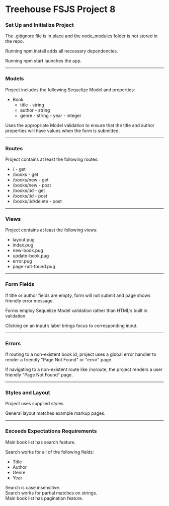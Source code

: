 # Treehouse FSJS Project 8

### Set Up and Initialize Project
The .gitignore file is in place and the node_modules folder is not stored in the repo.

Running npm install adds all necessary dependencies.

Running npm start launches the app.  

----
### Models
Project includes the following Sequelize Model and properties:  
- Book
    - title - string
    - author - string
    - genre - string - year - integer  
    
Uses the appropriate Model validation to ensure that the title and author properties will have values when the form is submitted.

---

### Routes

Project contains at least the following routes:
- / - get
- /books - get
- /books/new - get
- /books/new - post
- /books/:id - get
- /books/:id - post
- /books/:id/delete - post

---

### Views

Project contains at least the following views:
- layout.pug
- index.pug
- new-book.pug
- update-book.pug
- error.pug
- page-not-found.pug

---

### Form Fields

If title or author fields are empty, form will not submit and page shows friendly error message.

Forms employ Sequelize Model validation rather than HTML’s built in validation.

Clicking on an input’s label brings focus to corresponding input.

---

### Errors

If routing to a non-existent book id, project uses a global error handler to render a friendly "Page Not Found" or "error" page.

If navigating to a non-existent route like /noroute, the project renders a user friendly "Page Not Found" page.

---

### Styles and Layout

Project uses supplied styles.

General layout matches example markup pages.

---

### Exceeds Expectations Requirements

Main book list has search feature.  

Search works for all of the following fields:
- Title
- Author
- Genre
- Year  

Search is case insensitive.  
Search works for partial matches on strings.  
Main book list has pagination feature.  
